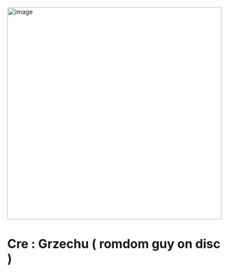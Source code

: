 <img width="491" height="487" alt="image" src="https://github.com/user-attachments/assets/a74bf1c5-7eb8-4c96-8003-29724c9d9cfe" />  

# Cre : Grzechu ( romdom guy on disc )
